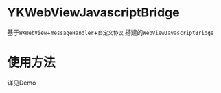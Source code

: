 # YKWebViewJavascriptBridge
基于`WKWebView`+`messageHandler`+`自定义协议` 搭建的`WebViewJavascriptBridge`

# 使用方法
详见Demo